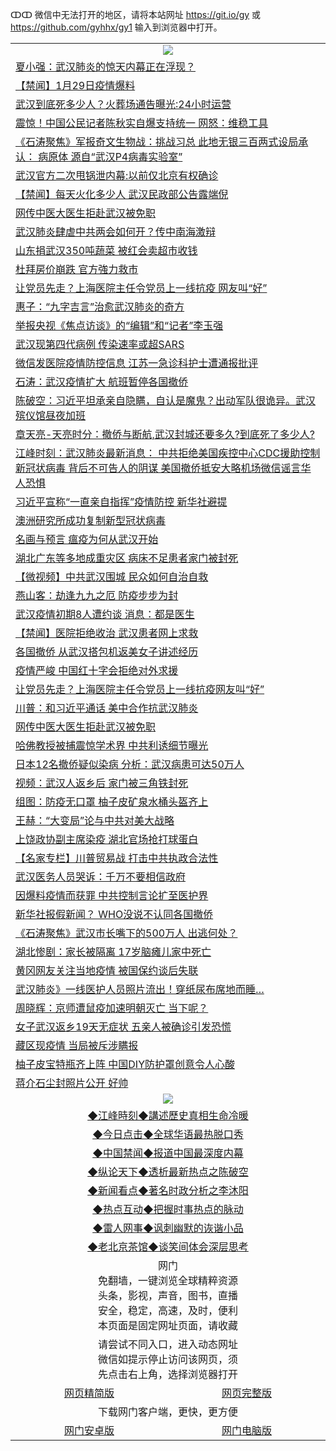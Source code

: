 ↀↀ 微信中无法打开的地区，请将本站网址 https://git.io/gy 或 https://github.com/gyhhx/gy1 输入到浏览器中打开。 

 <table>

  <tr>
    <td colspan="2" align=center><img src="https://cdn.jsdelivr.net/gh/gyoupiodf/im1/20190822-2.jpg"></td>
 </tr>
<tr><td colspan="2" align="left"><a href="https://xball.casa/oo.aspx?name=c1123479&key=eqxowaguscvmxdgc&from=gy">夏小强：武汉肺炎的惊天内幕正在浮现？</a></td></tr>
<tr><td colspan="2" align="left"><a href="https://xball.casa/oo.aspx?name=c1123554&key=eqxowaguscvmxdgc&from=gy">【禁闻】1月29日疫情爆料</a></td></tr>
<tr><td colspan="2" align="left"><a href="https://xball.casa/oo.aspx?name=c1123442&key=eqxowaguscvmxdgc&from=gy">武汉到底死多少人？火葬场通告曝光:24小时运营</a></td></tr>
<tr><td colspan="2" align="left"><a href="https://xball.casa/oo.aspx?name=c1123491&key=eqxowaguscvmxdgc&from=gy">震惊！中国公民记者陈秋实自爆支持统一 网怒：维稳工具</a></td></tr>
<tr><td colspan="2" align="left"><a href="https://xball.casa/oo.aspx?name=c1123482&key=eqxowaguscvmxdgc&from=gy">《石涛聚焦》军报奇文生物战：挑战习总 此地无银三百两式设局承认： 病原体 源自“武汉P4病毒实验室”</a></td></tr>
<tr><td colspan="2" align="left"><a href="https://xball.casa/oo.aspx?name=c1123444&key=eqxowaguscvmxdgc&from=gy">武汉官方二次甩锅泄内幕:以前仅北京有权确诊</a></td></tr>
<tr><td colspan="2" align="left"><a href="https://xball.casa/oo.aspx?name=c1123555&key=eqxowaguscvmxdgc&from=gy">【禁闻】每天火化多少人 武汉民政部公告露端倪</a></td></tr>
<tr><td colspan="2" align="left"><a href="https://xball.casa/oo.aspx?name=c1123547&key=eqxowaguscvmxdgc&from=gy">网传中医大医生拒赴武汉被免职</a></td></tr>
<tr><td colspan="2" align="left"><a href="https://xball.casa/oo.aspx?name=c1123565&key=eqxowaguscvmxdgc&from=gy">武汉肺炎肆虐中共两会如何开？传中南海激辩</a></td></tr>
<tr><td colspan="2" align="left"><a href="https://xball.casa/oo.aspx?name=c1123458&key=eqxowaguscvmxdgc&from=gy">山东捐武汉350吨蔬菜 被红会卖超市收钱</a></td></tr>
<tr><td colspan="2" align="left"><a href="https://xball.casa/oo.aspx?name=c1123549&key=eqxowaguscvmxdgc&from=gy">杜拜房价崩跌 官方強力救市</a></td></tr>
<tr><td colspan="2" align="left"><a href="https://xball.casa/oo.aspx?name=c1123480&key=eqxowaguscvmxdgc&from=gy">让党员先走？上海医院主任令党员上一线抗疫 网友叫“好”</a></td></tr>
<tr><td colspan="2" align="left"><a href="https://xball.casa/oo.aspx?name=c1123447&key=eqxowaguscvmxdgc&from=gy">惠子：“九字吉言”治愈武汉肺炎的奇方</a></td></tr>
<tr><td colspan="2" align="left"><a href="https://xball.casa/oo.aspx?name=c1123530&key=eqxowaguscvmxdgc&from=gy">举报央视《焦点访谈》的“编辑”和“记者”李玉强</a></td></tr>
<tr><td colspan="2" align="left"><a href="https://xball.casa/oo.aspx?name=c1123567&key=eqxowaguscvmxdgc&from=gy">武汉现第四代病例 传染速率或超SARS</a></td></tr>
<tr><td colspan="2" align="left"><a href="https://xball.casa/oo.aspx?name=c1123559&key=eqxowaguscvmxdgc&from=gy">微信发医院疫情防控信息 江苏一急诊科护士遭通报批评</a></td></tr>
<tr><td colspan="2" align="left"><a href="https://xball.casa/oo.aspx?name=c816850&key=eqxowaguscvmxdgc&from=gy">石涛：武汉疫情扩大 航班暂停各国撤侨</a></td></tr>
<tr><td colspan="2" align="left"><a href="https://xball.casa/oo.aspx?name=c816932&key=eqxowaguscvmxdgc&from=gy">陈破空：习近平坦承亲自隐瞒，自认是魔鬼？出动军队很诡异。武汉殡仪馆昼夜加班</a></td></tr>
<tr><td colspan="2" align="left"><a href="https://xball.casa/oo.aspx?name=c1025998&key=eqxowaguscvmxdgc&from=gy">章天亮-天亮时分：撤侨与断航,武汉封城还要多久?到底死了多少人?</a></td></tr>
<tr><td colspan="2" align="left"><a href="https://xball.casa/oo.aspx?name=c922850&key=eqxowaguscvmxdgc&from=gy">江峰时刻：武汉肺炎最新消息： 中共拒绝美国疾控中心CDC援助控制新冠状病毒 背后不可告人的阴谋 美国撤侨抵安大略机场微信谣言华人恐惧</a></td></tr>

<tr><td colspan="2" align="left"><a href="https://xball.casa/oo.aspx?name=c1123445&key=eqxowaguscvmxdgc&from=gy">习近平宣称“一直亲自指挥”疫情防控 新华社避提</a></td></tr>
<tr><td colspan="2" align="left"><a href="https://xball.casa/oo.aspx?name=c1123562&key=eqxowaguscvmxdgc&from=gy">澳洲研究所成功复制新型冠状病毒</a></td></tr>
<tr><td colspan="2" align="left"><a href="https://xball.casa/oo.aspx?name=c1123573&key=eqxowaguscvmxdgc&from=gy">名画与预言 瘟疫为何从武汉开始</a></td></tr>
<tr><td colspan="2" align="left"><a href="https://xball.casa/oo.aspx?name=c1123561&key=eqxowaguscvmxdgc&from=gy">湖北广东等多地成重灾区 病床不足患者家门被封死</a></td></tr>
<tr><td colspan="2" align="left"><a href="https://xball.casa/oo.aspx?name=c1123526&key=eqxowaguscvmxdgc&from=gy">【微视频】中共武汉围城 民众如何自治自救</a></td></tr>
<tr><td colspan="2" align="left"><a href="https://xball.casa/oo.aspx?name=c1123446&key=eqxowaguscvmxdgc&from=gy">燕山客：劫逢九九之厄 防疫步步为封</a></td></tr>
<tr><td colspan="2" align="left"><a href="https://xball.casa/oo.aspx?name=c1123564&key=eqxowaguscvmxdgc&from=gy">武汉疫情初期8人遭约谈 消息：都是医生</a></td></tr>
<tr><td colspan="2" align="left"><a href="https://xball.casa/oo.aspx?name=c1123529&key=eqxowaguscvmxdgc&from=gy">【禁闻】医院拒绝收治 武汉患者网上求救</a></td></tr>
<tr><td colspan="2" align="left"><a href="https://xball.casa/oo.aspx?name=c1123524&key=eqxowaguscvmxdgc&from=gy">各国撤侨 从武汉搭包机返美女子讲述经历</a></td></tr>
<tr><td colspan="2" align="left"><a href="https://xball.casa/oo.aspx?name=c1123560&key=eqxowaguscvmxdgc&from=gy">疫情严峻 中国红十字会拒绝对外求援</a></td></tr>
<tr><td colspan="2" align="left"><a href="https://xball.casa/oo.aspx?name=c1123557&key=eqxowaguscvmxdgc&from=gy">让党员先走？上海医院主任令党员上一线抗疫网友叫“好”</a></td></tr>
<tr><td colspan="2" align="left"><a href="https://xball.casa/oo.aspx?name=c1123501&key=eqxowaguscvmxdgc&from=gy">川普：和习近平通话 美中合作抗武汉肺炎</a></td></tr>
<tr><td colspan="2" align="left"><a href="https://xball.casa/oo.aspx?name=c1123513&key=eqxowaguscvmxdgc&from=gy">网传中医大医生拒赴武汉被免职</a></td></tr>
<tr><td colspan="2" align="left"><a href="https://xball.casa/oo.aspx?name=c1123552&key=eqxowaguscvmxdgc&from=gy">哈佛教授被捕震惊学术界 中共利诱细节曝光</a></td></tr>
<tr><td colspan="2" align="left"><a href="https://xball.casa/oo.aspx?name=c1123568&key=eqxowaguscvmxdgc&from=gy">日本12名撤侨疑似染病 分析：武汉病患可达50万人</a></td></tr>
<tr><td colspan="2" align="left"><a href="https://xball.casa/oo.aspx?name=c1123500&key=eqxowaguscvmxdgc&from=gy">视频：武汉人返乡后 家门被三角铁封死</a></td></tr>
<tr><td colspan="2" align="left"><a href="https://xball.casa/oo.aspx?name=c1123512&key=eqxowaguscvmxdgc&from=gy">组图：防疫无口罩 柚子皮矿泉水桶头盔齐上</a></td></tr>
<tr><td colspan="2" align="left"><a href="https://xball.casa/oo.aspx?name=c1123528&key=eqxowaguscvmxdgc&from=gy">王赫：“大变局”论与中共对美大战略</a></td></tr>
<tr><td colspan="2" align="left"><a href="https://xball.casa/oo.aspx?name=c1123477&key=eqxowaguscvmxdgc&from=gy">上饶政协副主席染疫 湖北官场抢打球蛋白</a></td></tr>
<tr><td colspan="2" align="left"><a href="https://xball.casa/oo.aspx?name=c1123553&key=eqxowaguscvmxdgc&from=gy">【名家专栏】川普贸易战 打击中共执政合法性</a></td></tr>
<tr><td colspan="2" align="left"><a href="https://xball.casa/oo.aspx?name=c1123459&key=eqxowaguscvmxdgc&from=gy">武汉医务人员哭诉：千万不要相信政府</a></td></tr>
<tr><td colspan="2" align="left"><a href="https://xball.casa/oo.aspx?name=c1123457&key=eqxowaguscvmxdgc&from=gy">因爆料疫情而获罪 中共控制言论扩至医护界</a></td></tr>
<tr><td colspan="2" align="left"><a href="https://xball.casa/oo.aspx?name=c1123546&key=eqxowaguscvmxdgc&from=gy">新华社报假新闻？ WHO没说不认同各国撤侨</a></td></tr>
<tr><td colspan="2" align="left"><a href="https://xball.casa/oo.aspx?name=c1123504&key=eqxowaguscvmxdgc&from=gy">《石涛聚焦》武汉市长嘴下的500万人 出逃何处？</a></td></tr>
<tr><td colspan="2" align="left"><a href="https://xball.casa/oo.aspx?name=c1123570&key=eqxowaguscvmxdgc&from=gy">湖北惨剧：家长被隔离 17岁脑瘫儿家中死亡</a></td></tr>
<tr><td colspan="2" align="left"><a href="https://xball.casa/oo.aspx?name=c1123498&key=eqxowaguscvmxdgc&from=gy">黄冈网友关注当地疫情 被国保约谈后失联</a></td></tr>
<tr><td colspan="2" align="left"><a href="https://xball.casa/oo.aspx?name=c1123470&key=eqxowaguscvmxdgc&from=gy">武汉肺炎》一线医护人员照片流出！穿纸尿布席地而睡…</a></td></tr>
<tr><td colspan="2" align="left"><a href="https://xball.casa/oo.aspx?name=c1123566&key=eqxowaguscvmxdgc&from=gy">周晓辉：京师遭鼠疫加速明朝灭亡 当下呢？</a></td></tr>
<tr><td colspan="2" align="left"><a href="https://xball.casa/oo.aspx?name=c1123481&key=eqxowaguscvmxdgc&from=gy">女子武汉返乡19天无症状 五亲人被确诊引发恐慌</a></td></tr>
<tr><td colspan="2" align="left"><a href="https://xball.casa/oo.aspx?name=c1123558&key=eqxowaguscvmxdgc&from=gy">藏区现疫情 当局被斥涉瞒报</a></td></tr>
<tr><td colspan="2" align="left"><a href="https://xball.casa/oo.aspx?name=c1123443&key=eqxowaguscvmxdgc&from=gy">柚子皮宝特瓶齐上阵 中国DIY防护罩创意令人心酸</a></td></tr>
<tr><td colspan="2" align="left"><a href="https://xball.casa/oo.aspx?name=c1123572&key=eqxowaguscvmxdgc&from=gy">蒋介石尘封照片公开 好帅</a></td></tr>

 <tr>
   <td colspan="2" align=center><img src="https://cdn.jsdelivr.net/gh/gyoupiodf/im1/jf-1.jpg"></td>
  </tr>
   <tr>
   <td colspan="2" align=center> 
<a href="https://xball.casa/oo.aspx?name=c922850&key=eqxowaguscvmxdgc&from=gy&tag=9877">◆江峰時刻◆講述歷史真相生命冷暖</a><br/>
    </td>
  </tr>
   <tr>
   <td colspan="2" align=center> 
<a href="https://xball.casa/oo.aspx?name=c816850&key=eqxowaguscvmxdgc&from=gy&tag=9877">◆今日点击◆全球华语最热脱口秀</a><br/>
    </td>
  </tr>
  <tr>
  <td colspan="2" align=center>
<a href="https://xball.casa/oo.aspx?name=c816860&key=eqxowaguscvmxdgc&from=gy&tag=99733110">◆中国禁闻◆报道中国最深度内幕</a><br/>
   </tr>
  <tr>
     <td colspan="2" align=center>
<a href="https://xball.casa/oo.aspx?name=c816855&key=eqxowaguscvmxdgc&from=gy&tag=997110">◆纵论天下◆透析最新热点之陈破空</a><br/>
   </tr>
   <tr>
      <td colspan="2" align=center>
<a href="https://xball.casa/oo.aspx?name=c838308&key=eqxowaguscvmxdgc&from=gy&tag=9973110">◆新闻看点◆著名时政分析之李沐阳</a><br/>
   </tr>
   <tr>
     <td colspan="2" align=center>
<a href="https://xball.casa/oo.aspx?name=c816852&key=eqxowaguscvmxdgc&from=gy&tag=9733110">◆热点互动◆把握时事热点的脉动</a><br/>
   </tr>
   <tr>
      <td colspan="2" align=center>
<a href="https://xball.casa/oo.aspx?name=c816694&key=eqxowaguscvmxdgc&from=gy&tag=93310">◆雷人网事◆讽刺幽默的诙谐小品</a><br/>
   </tr>
   <tr>
    <td colspan="2" align=center>
<a href="https://xball.casa/oo.aspx?name=c816650&key=eqxowaguscvmxdgc&from=gy&tag=9973110">◆老北京茶馆◆谈笑间体会深层思考</a><br/>
   </tr>
<tr>
    <td colspan="2" align="center">网门<br/>免翻墙，一键浏览全球精粹资源<br/>头条，影视，声音，图书，直播<br/>安全，稳定，高速，及时，便利<br/>本页面是固定网址页面，请收藏</td>
  <tr>
  <tr>
    <td colspan="2" align="center">请尝试不同入口，进入动态网址<br/>微信如提示停止访问该网页，须<br/>先点击右上角，选择浏览器打开</td>
  <tr>  
  <tr>
    <td align="center"><a href="https://gitcdn.xyz/repo/otiny/up/master/show002.htm">网页精简版</a></td>
    <td align="center"><a href="https://gitcdn.xyz/repo/otiny/up/master/show001.htm">网页完整版</a></td>
  </tr>
  <tr>
    <td colspan="2" align="center">下载网门客户端，更快，更方便</td>
  <tr>
  <tr>
    <td align="center"><a href="https://raw.githubusercontent.com/opipe/up/master/oGatea.apk">网门安卓版</a></td>
    <td align="center"><a href="https://raw.githubusercontent.com/opipe/up/master/oGate.zip">网门电脑版</a></td>
  </tr>

</table>

